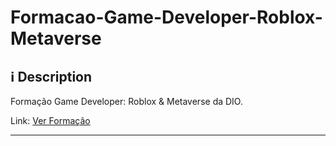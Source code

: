 # Formacao-Game-Developer-Roblox-Metaverse

## ℹ️ Description

Formação Game Developer: Roblox &amp; Metaverse da DIO. <br>

Link: [Ver Formação](https://web.dio.me/track/formacao-game-developer-roblox)

---
<!--
## 👁️‍🗨️ Preview
<p align="center" >
  <img width="100%" src="/repository-assets/gif01.gif" />
</p>

---

## 🛠️ **Technologies**

![HTML](https://img.shields.io/badge/-HTML-05122A?style=flat&logo=HTML5)&nbsp;
![CSS](https://img.shields.io/badge/-CSS-05122A?style=flat&logo=CSS3&logoColor=1572B6)&nbsp;
![JavaScript](https://img.shields.io/badge/-JavaScript-05122A?style=flat&logo=javascript)&nbsp;

---

## 📃 Credits to Larissa Kich

![YouTubeChannel](https://img.shields.io/badge/--05122A?style=flat&logo=youtube)&nbsp;
[Channel](https://www.youtube.com/@larissakich)<br>
![YouTubeVideo](https://img.shields.io/badge/--05122A?style=flat&logo=youtube)&nbsp;
[Tutorial Video](https://www.youtube.com/watch?v=GK0ok3ZCXwM&ab_channel=LarissaKich)<br>
-->

